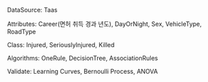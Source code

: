 DataSource: Taas

Attributes: Career(면허 취득 경과 년도), DayOrNight, Sex, VehicleType, RoadType

Class: Injured, SeriouslyInjured, Killed

Algorithms: OneRule, DecisionTree, AssociationRules

Validate: Learning Curves, Bernoulli Process, ANOVA
